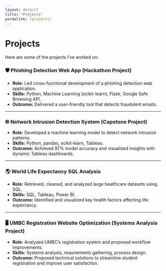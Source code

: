 ```yaml
---
layout: default
title: "Projects"
permalink: /projects/
---
```


# Projects

Here are some of the projects I've worked on:

### 🛡️ Phishing Detection Web App (Hackathon Project)

- **Role:** Led cross-functional development of a phishing detection web application.
- **Skills:** Python, Machine Learning (scikit-learn), Flask, Google Safe Browsing API.
- **Outcome:** Delivered a user-friendly tool that detects fraudulent emails.

---

### 🌐 Network Intrusion Detection System (Capstone Project)

- **Role:** Developed a machine learning model to detect network intrusion patterns.
- **Skills:** Python, pandas, scikit-learn, Tableau.
- **Outcome:** Achieved 97% model accuracy and visualized insights with dynamic Tableau dashboards.

---

### 🌎 World Life Expectancy SQL Analysis

- **Role:** Retrieved, cleaned, and analyzed large healthcare datasets using SQL.
- **Skills:** SQL, Tableau, Power BI.
- **Outcome:** Identified and visualized key health factors affecting life expectancy.

---

### 🖥️ UMBC Registration Website Optimization (Systems Analysis Project)

- **Role:** Analyzed UMBC’s registration system and proposed workflow improvements.
- **Skills:** Systems analysis, requirements gathering, process design.
- **Outcome:** Proposed technical solutions to streamline student registration and improve user satisfaction.
